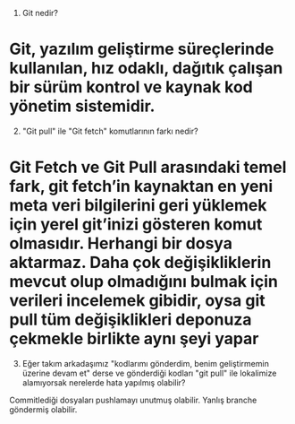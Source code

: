 1. Git nedir?
  
  Git, yazılım geliştirme süreçlerinde kullanılan, hız odaklı, dağıtık çalışan bir sürüm kontrol ve kaynak kod yönetim sistemidir.
==========================

2. "Git pull" ile "Git fetch" komutlarının farkı nedir?

  Git Fetch ve Git Pull arasındaki temel fark, git fetch’in kaynaktan en yeni meta veri bilgilerini geri yüklemek için yerel git’inizi gösteren komut olmasıdır. Herhangi bir dosya aktarmaz. Daha çok değişikliklerin mevcut olup olmadığını bulmak için verileri incelemek gibidir, oysa git pull tüm değişiklikleri deponuza çekmekle birlikte aynı şeyi yapar
==========================

3. Eğer takım arkadaşımız "kodlarımı gönderdim, benim geliştirmemin üzerine devam et" derse ve gönderdiği kodları "git pull" ile lokalimize alamıyorsak nerelerde hata yapılmış olabilir?

  Commitlediği dosyaları pushlamayı unutmuş olabilir. Yanlış branche göndermiş olabilir.